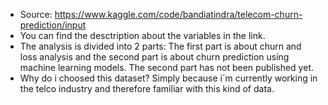 * Source: https://www.kaggle.com/code/bandiatindra/telecom-churn-prediction/input
* You can find the desctription about the variables in the link.
* The analysis is divided into 2 parts: The first part is about churn and loss analysis and the second part is about churn prediction using machine learning models. The second part has not been published yet.
* Why do i choosed this dataset? Simply because i´m currently working in the telco industry and therefore familiar with this kind of data.
